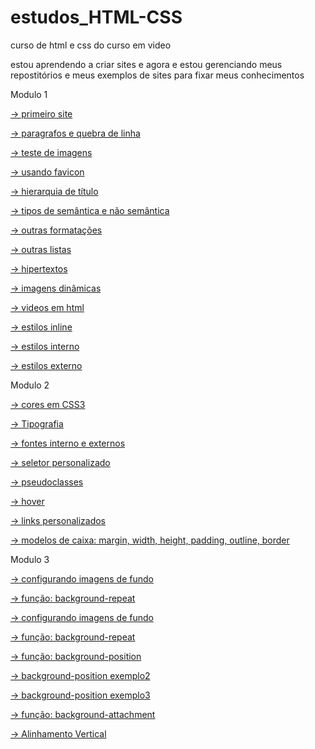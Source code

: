 # estudos_HTML-CSS

curso de html e css do curso em video

estou aprendendo a criar sites e agora e estou gerenciando meus repostitórios e meus exemplos de sites para fixar meus conhecimentos
 

Modulo 1

<a href="https://ygorhenriquelima.github.io/estudos_HTML-CSS/exercicios/ex001/index.html"> -> primeiro site</a><br>

<a href="https://ygorhenriquelima.github.io/estudos_HTML-CSS/exercicios/ex002/index.html"> -> paragrafos e quebra de linha</a><br>

<a href="https://ygorhenriquelima.github.io/estudos_HTML-CSS/exercicios/ex003/index.html"> -> teste de imagens</a><br>

<a href="https://ygorhenriquelima.github.io/estudos_HTML-CSS/exercicios/ex004/index.html"> -> usando favicon</a><br>

<a href="https://ygorhenriquelima.github.io/estudos_HTML-CSS/exercicios/ex006/index.html"> -> hierarquia de título</a><br>

<a href="https://ygorhenriquelima.github.io/estudos_HTML-CSS/exercicios/ex008a/index.html"> -> tipos de semântica e não semântica</a><br>

<a href="https://ygorhenriquelima.github.io/estudos_HTML-CSS/exercicios/ex008b/index.html"> -> outras formatações</a><br>

<a href="https://ygorhenriquelima.github.io/estudos_HTML-CSS/exercicios/ex009/index.html"> -> outras listas</a><br>

<a href="https://ygorhenriquelima.github.io/estudos_HTML-CSS/exercicios/ex010/index.html"> -> hipertextos</a><br>

<a href="https://ygorhenriquelima.github.io/estudos_HTML-CSS/exercicios/ex011/index.html"> -> imagens dinâmicas</a><br> 

<a href="https://ygorhenriquelima.github.io/estudos_HTML-CSS/exercicios/ex012/index.html"> -> videos em html</a><br>

<a href="https://ygorhenriquelima.github.io/estudos_HTML-CSS/exercicios/ex013/index.html"> -> estilos inline</a><br>

<a href="https://ygorhenriquelima.github.io/estudos_HTML-CSS/exercicios/ex014/index.html"> -> estilos interno</a><br>

<a href="https://ygorhenriquelima.github.io/estudos_HTML-CSS/exercicios/ex016/exemplos/cor01.html"> -> estilos externo</a><br>

Modulo 2

<a href="https://ygorhenriquelima.github.io/estudos_HTML-CSS/exercicios/ex016/exemplos/cor01.html"> -> cores em CSS3</a><br>

<a href="https://ygorhenriquelima.github.io/estudos_HTML-CSS/exercicios/ex017/fonte01.html"> -> Tipografia</a><br>

<a href="https://ygorhenriquelima.github.io/estudos_HTML-CSS/exercicios/ex018/font02_interno.html"> -> fontes interno e externos</a><br>

<a href="https://ygorhenriquelima.github.io/estudos_HTML-CSS/exercicios/ex019/seletor01.html"> -> seletor personalizado</a><br>

<a href="https://ygorhenriquelima.github.io/estudos_HTML-CSS/exercicios/ex020/hover.html"> -> pseudoclasses</a><br>

<a href="https://ygorhenriquelima.github.io/estudos_HTML-CSS/exercicios/ex020/index.html"> -> hover</a><br>

<a href="https://ygorhenriquelima.github.io/estudos_HTML-CSS/exercicios/ex021/index.html"> -> links personalizados</a><br>

<a href="https://ygorhenriquelima.github.io/estudos_HTML-CSS/exercicios/ex022/caixa01.html"> -> modelos de caixa: margin, width, height, padding, outline, border</a><br>

Modulo 3

<a href="https://ygorhenriquelima.github.io/estudos_HTML-CSS/exercicios/ex023/site/fundo001.html"> -> configurando imagens de fundo</a>

<a href="https://ygorhenriquelima.github.io/estudos_HTML-CSS/exercicios/ex023/site/fundo002.html"> -> função: background-repeat 

<a href="https://ygorhenriquelima.github.io/estudos_HTML-CSS/exercicios/ex023/site/fundo001.html"> -> configurando imagens de fundo</a>

<a href="https://ygorhenriquelima.github.io/estudos_HTML-CSS/exercicios/ex023/site/fundo002.html"> -> função: background-repeat 

<a href="https://ygorhenriquelima.github.io/estudos_HTML-CSS/exercicios/ex023/site/fundo003.html"> -> função: background-position

<a href="https://ygorhenriquelima.github.io/estudos_HTML-CSS/exercicios/ex023/site/fundo004.html"> -> background-position exemplo2

<a href="https://ygorhenriquelima.github.io/estudos_HTML-CSS/exercicios/ex023/site/fundo005.html"> -> background-position exemplo3

<a href="https://ygorhenriquelima.github.io/estudos_HTML-CSS/exercicios/ex023/site/fundo006.html"> -> função: background-attachment

<a href="https://ygorhenriquelima.github.io/estudos_HTML-CSS/exercicios/ex023/site/fundo007.html"> -> Alinhamento Vertical
 